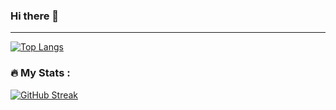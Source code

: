 ### Hi there 👋

<!--
**kingraphaii/kingraphaii** is a ✨ _special_ ✨ repository because its `README.md` (this file) appears on your GitHub profile.

Here are some ideas to get you started:

- 🔭 I’m currently working on ...
- 🌱 I’m currently learning ...
- 👯 I’m looking to collaborate on ...
- 🤔 I’m looking for help with ...
- 💬 Ask me about ...
- 📫 How to reach me: ...
- 😄 Pronouns: ...
- ⚡ Fun fact: ...
-->

---

[![Top Langs](https://github-readme-stats.vercel.app/api/top-langs/?username=kingraphaii)](https://github.com/anuraghazra/github-readme-stats)

### :fire: My Stats :
[![GitHub Streak](https://streak-stats.demolab.com?user=kingraphaii&theme=transparent&border_radius=8.3&card_width=612)](https://git.io/streak-stats)
